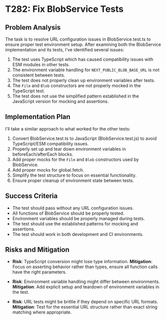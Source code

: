 # T282: Fix BlobService Tests

## Problem Analysis

The task is to resolve URL configuration issues in BlobService.test.ts to ensure proper test environment setup. After examining both the BlobService implementation and its tests, I've identified several issues:

1. The test uses TypeScript which has caused compatibility issues with ESM modules in other tests.
2. The environment variable handling for `NEXT_PUBLIC_BLOB_BASE_URL` is not consistent between tests.
3. The test does not properly clean up environment variables after tests.
4. The `File` and `Blob` constructors are not properly mocked in the TypeScript test.
5. The test does not use the simplified pattern established in the JavaScript version for mocking and assertions.

## Implementation Plan

I'll take a similar approach to what worked for the other tests:

1. Convert BlobService.test.ts to JavaScript (BlobService.test.js) to avoid TypeScript/ESM compatibility issues.
2. Properly set up and tear down environment variables in beforeEach/afterEach blocks.
3. Add proper mocks for the `File` and `Blob` constructors used by BlobService.
4. Add proper mocks for global.fetch.
5. Simplify the test structure to focus on essential functionality.
6. Ensure proper cleanup of environment state between tests.

## Success Criteria

- The test should pass without any URL configuration issues.
- All functions of BlobService should be properly tested.
- Environment variables should be properly managed during tests.
- The test should use the established patterns for mocking and assertions.
- The test should work in both development and CI environments.

## Risks and Mitigation

- **Risk**: TypeScript conversion might lose type information.
  **Mitigation**: Focus on asserting behavior rather than types, ensure all function calls have the right parameters.

- **Risk**: Environment variable handling might differ between environments.
  **Mitigation**: Add explicit setup and teardown of environment variables in the test.

- **Risk**: URL tests might be brittle if they depend on specific URL formats.
  **Mitigation**: Test for the essential URL structure rather than exact string matching where appropriate.